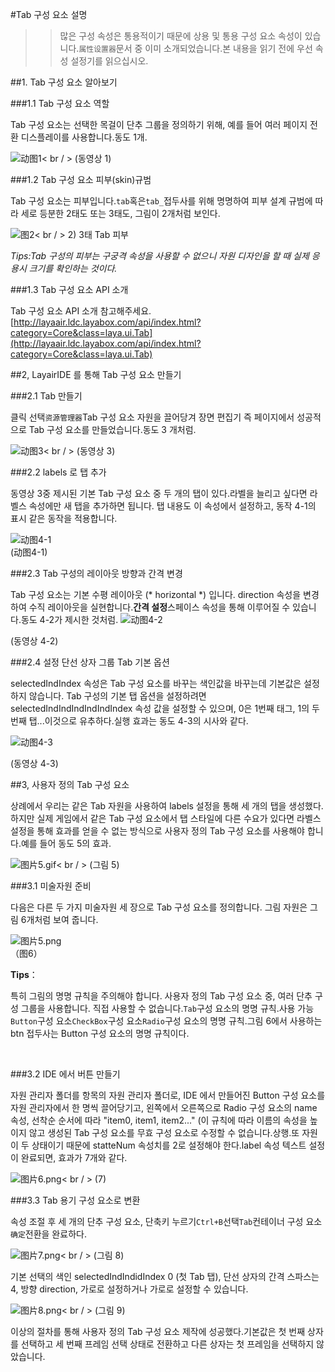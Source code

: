 #Tab 구성 요소 설명

>> 많은 구성 속성은 통용적이기 때문에 상용 및 통용 구성 요소 속성이 있습니다.`属性设置器`문서 중 이미 소개되었습니다.본 내용을 읽기 전에 우선 속성 설정기를 읽으십시오.

##1. Tab 구성 요소 알아보기

###1.1 Tab 구성 요소 역할

Tab 구성 요소는 선택한 목걸이 단추 그룹을 정의하기 위해, 예를 들어 여러 페이지 전환 디스플레이를 사용합니다.동도 1개.

![动图1](img/1.gif)< br / > (동영상 1)

###1.2 Tab 구성 요소 피부(skin)규범

Tab 구성 요소는 피부입니다.`tab`혹은`tab_`접두사를 위해 명명하여 피부 설계 규범에 따라 세로 등분한 2태도 또는 3태도, 그림이 2개처럼 보인다.

![图2](img/2.png)< br / > 2) 3태 Tab 피부

*Tips:Tab 구성의 피부는 구궁격 속성을 사용할 수 없으니 자원 디자인을 할 때 실제 응용시 크기를 확인하는 것이다.*

###1.3 Tab 구성 요소 API 소개

Tab 구성 요소 API 소개 참고해주세요.[http://layaair.ldc.layabox.com/api/index.html?category=Core&class=laya.ui.Tab](http://layaair.ldc.layabox.com/api/index.html?category=Core&class=laya.ui.Tab)



##2, LayairIDE 를 통해 Tab 구성 요소 만들기

###2.1 Tab 만들기


클릭 선택`资源管理器`Tab 구성 요소 자원을 끌어당겨 장면 편집기 즉 페이지에서 성공적으로 Tab 구성 요소를 만들었습니다.동도 3 개처럼.

​![动图3](img/3.gif)< br / > (동영상 3)



###2.2 labels 로 탭 추가

동영상 3중 제시된 기본 Tab 구성 요소 중 두 개의 탭이 있다.라벨을 늘리고 싶다면 라벨스 속성에만 새 탭을 추가하면 됩니다. 탭 내용도 이 속성에서 설정하고, 동작 4-1의 표시 같은 동작을 적용합니다.

![动图4-1](img/4-1.gif) <br />(动图4-1)







###2.3 Tab 구성의 레이아웃 방향과 간격 변경

Tab 구성 요소는 기본 수평 레이아웃 (* horizontal *) 입니다. direction 속성을 변경하여 수직 레이아웃을 실현합니다.**간격 설정**스페이스 속성을 통해 이루어질 수 있습니다.동도 4-2가 제시한 것처럼.
![动图4-2](img/4-2.gif) 

(동영상 4-2)

###2.4 설정 단선 상자 그룹 Tab 기본 옵션

selectedIndIndex 속성은 Tab 구성 요소를 바꾸는 색인값을 바꾸는데 기본값은 설정하지 않습니다. Tab 구성의 기본 탭 옵션을 설정하려면 selectedIndIndIndIndIndIndex 속성 값을 설정할 수 있으며, 0은 1번째 태그, 1의 두 번째 탭...이것으로 유추하다.실행 효과는 동도 4-3의 시사와 같다.

![动图4-3](img/4-3.gif) 

(동영상 4-3)



##3, 사용자 정의 Tab 구성 요소

상례에서 우리는 같은 Tab 자원을 사용하여 labels 설정을 통해 세 개의 탭을 생성했다.하지만 실제 게임에서 같은 Tab 구성 요소에서 탭 스타일에 다른 수요가 있다면 라벨스 설정을 통해 효과를 얻을 수 없는 방식으로 사용자 정의 Tab 구성 요소를 사용해야 합니다.예를 들어 동도 5의 효과.

​![图片5.gif](img/5.gif)< br / > (그림 5)



###3.1 미술자원 준비

다음은 다른 두 가지 미술자원 세 장으로 Tab 구성 요소를 정의합니다. 그림 자원은 그림 6개처럼 보여 줍니다.



 ![图片5.png](img/6.png)<br/>  （图6）


**Tips**：

특히 그림의 명명 규칙을 주의해야 합니다. 사용자 정의 Tab 구성 요소 중, 여러 단추 구성 그룹을 사용합니다. 직접 사용할 수 없습니다.`Tab`구성 요소의 명명 규칙.사용 가능`Button`구성 요소`CheckBox`구성 요소`Radio`구성 요소의 명명 규칙.그림 6에서 사용하는 btn 접두사는 Button 구성 요소의 명명 규칙이다.

​

###3.2 IDE 에서 버튼 만들기

자원 관리자 폴더를 항목의 자원 관리자 폴더로, IDE 에서 만들어진 Button 구성 요소를 자원 관리자에서 한 명씩 끌어당기고, 왼쪽에서 오른쪽으로 Radio 구성 요소의 name 속성, 선착순 순서에 따라 "item0, item1, item2..." (이 규칙에 따라 이름의 속성을 높이지 않고 생성된 Tab 구성 요소를 무효 구성 요소로 수정할 수 없습니다.상행.또 자원이 두 상태이기 때문에 statteNum 속성치를 2로 설정해야 한다.label 속성 텍스트 설정이 완료되면, 효과가 7개와 같다.

![图片6.png](img/7.png)< br / > (7)



###3.3 Tab 용기 구성 요소로 변환

속성 조절 후 세 개의 단추 구성 요소, 단축키 누르기`Ctrl+B`선택`Tab`컨테이너 구성 요소`确定`전환을 완료하다.

​![图片7.png](img/8.png)< br / > (그림 8)



기본 선택의 색인 selectedIndIndidIndex 0 (첫 Tab 탭), 단선 상자의 간격 스파스는 4, 방향 direction, 가로로 설정하거나 가로로 설정할 수 있습니다.

​![图片8.png](img/9.png)< br / > (그림 9)

이상의 절차를 통해 사용자 정의 Tab 구성 요소 제작에 성공했다.기본값은 첫 번째 상자를 선택하고 세 번째 프레임 선택 상태로 전환하고 다른 상자는 첫 프레임을 선택하지 않았습니다.






